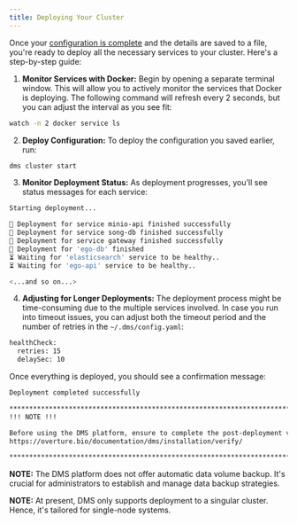 ```yaml
---
title: Deploying Your Cluster
---
```


Once your [configuration is complete](../configuration/configure-dms) and the details are saved to a file, you're ready to deploy all the necessary services to your cluster. Here's a step-by-step guide:

1. **Monitor Services with Docker:** Begin by opening a separate terminal window. This will allow you to actively monitor the services that Docker is deploying. The following command will refresh every 2 seconds, but you can adjust the interval as you see fit:

```bash
watch -n 2 docker service ls
```

2. **Deploy Configuration:** To deploy the configuration you saved earlier, run:

```bash
dms cluster start
```

3. **Monitor Deployment Status:** As deployment progresses, you'll see status messages for each service:

```bash
Starting deployment...

🏁️ Deployment for service minio-api finished successfully
🏁️ Deployment for service song-db finished successfully
🏁️ Deployment for service gateway finished successfully
🏁️ Deployment for 'ego-db' finished
⏳ Waiting for 'elasticsearch' service to be healthy..
⏳ Waiting for 'ego-api' service to be healthy..

<...and so on...>
```

4. **Adjusting for Longer Deployments:** The deployment process might be time-consuming due to the multiple services involved. In case you run into timeout issues, you can adjust both the timeout period and the number of retries in the `~/.dms/config.yaml`:

```bash
healthCheck:
  retries: 15
  delaySec: 10
```

Once everything is deployed, you should see a confirmation message:

```bash
Deployment completed successfully

*****************************************************************************************************
!!! NOTE !!!

Before using the DMS platform, ensure to complete the post-deployment verification and configuration steps. This will help check the health of your deployment. For detailed instructions, visit: 
https://overture.bio/documentation/dms/installation/verify/

*****************************************************************************************************
```

<Warning>**NOTE:** The DMS platform does not offer automatic data volume backup. It's crucial for administrators to establish and manage data backup strategies.</Warning>

<Warning>**NOTE:** At present, DMS only supports deployment to a singular cluster. Hence, it's tailored for single-node systems.</Warning>
